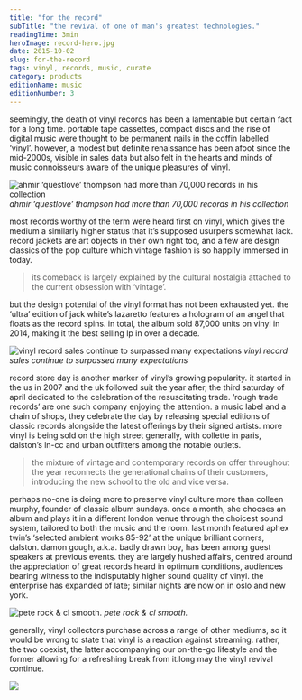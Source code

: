 ```yaml
---
title: "for the record"
subTitle: "the revival of one of man's greatest technologies."
readingTime: 3min
heroImage: record-hero.jpg
date: 2015-10-02
slug: for-the-record
tags: vinyl, records, music, curate
category: products
editionName: music
editionNumber: 3
---
```


seemingly, the death of vinyl records has been a lamentable but certain fact for a long time. portable tape cassettes, compact discs and the rise of digital music were thought to be permanent nails in the coffin labelled ‘vinyl’. however, a modest but definite renaissance has been afoot since the mid-2000s, visible in sales data but also felt in the hearts and minds of music connoisseurs aware of the unique pleasures of vinyl.

![ahmir ‘questlove’ thompson had more than 70,000 records in his collection](questlove2.jpg)
*ahmir ‘questlove’ thompson had more than 70,000 records in his collection*

most records worthy of the term were heard first on vinyl, which gives the medium a similarly higher status that it’s supposed usurpers somewhat lack. record jackets are art objects in their own right too, and a few are design classics of the pop culture which vintage fashion is so happily immersed in today.

>its comeback is largely explained by the cultural nostalgia attached to the current obsession with ‘vintage’.

but the design potential of the vinyl format has not been exhausted yet. the ‘ultra’ edition of jack white’s lazaretto features a hologram of an angel that floats as the record spins. in total, the album sold 87,000 units on vinyl in 2014, making it the best selling lp in over a decade.

![vinyl record sales continue to surpassed many expectations](vinyl-player.jpg)
*vinyl record sales continue to surpassed many expectations*

record store day is another marker of vinyl’s growing popularity. it started in the us in 2007 and the uk followed suit the year after, the third saturday of april dedicated to the celebration of the resuscitating trade. ‘rough trade records’ are one such company enjoying the attention. a music label and a chain of shops, they celebrate the day by releasing special editions of classic records alongside the latest offerings by their signed artists. more vinyl is being sold on the high street generally, with collette in paris, dalston’s ln-cc and urban outfitters among the notable outlets.

>the mixture of vintage and contemporary records on offer throughout the year reconnects the generational chains of their customers, introducing the new school to the old and vice versa.

perhaps no-one is doing more to preserve vinyl culture more than colleen murphy, founder of classic album sundays. once a month, she chooses an album and plays it in a different london venue through the choicest sound system, tailored to both the music and the room. last month featured aphex twin’s ‘selected ambient works 85-92’ at the unique brilliant corners, dalston. damon gough, a.k.a. badly drawn boy, has been among guest speakers at previous events. they are largely hushed affairs, centred around the appreciation of great records heard in optimum conditions, audiences bearing witness to the indisputably higher sound quality of vinyl. the enterprise has expanded of late; similar nights are now on in oslo and new york.

![pete rock & cl smooth.](rock&smooth.jpg)
*pete rock & cl smooth.*

generally, vinyl collectors purchase across a range of other mediums, so it would be wrong to state that vinyl is a reaction against streaming. rather, the two coexist, the latter accompanying our on-the-go lifestyle and the former allowing for a refreshing break from it.long may the vinyl revival continue.

![](footer.jpg)
